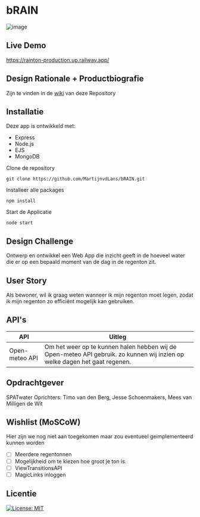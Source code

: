 # bRAIN

![image](https://github.com/Davi9898/bRAIN/assets/74150653/d6e7ac59-27d3-4cdb-b56a-b6bc9a11d0df)

## Live Demo
https://rainton-production.up.railway.app/

## Design Rationale + Productbiografie
Zijn te vinden in de [wiki](https://github.com/MartijnvdLans/bRAIN/wiki) van deze Repository

## Installatie

Deze app is ontwikkeld met:
* Express
* Node.js
* EJS
* MongoDB

Clone de repository
```
git clone https://github.com/MartijnvdLans/bRAIN.git
```

Installeer alle packages
```
npm install
```

Start de Applicatie
```
node start
```

## Design Challenge
Ontwerp en ontwikkel een Web App die inzicht geeft in de hoeveel water die er op een bepaald moment van de dag in de regenton zit.

## User Story
Als bewoner, wil ik graag weten wanneer ik mijn regenton moet legen, zodat ik mijn regenton zo efficiënt mogelijk kan gebruiken.

## API's
| API | Uitleg |
| ------------- | ------------- |
| Open-meteo API | Om het weer op te kunnen halen hebben wij de Open-meteo API gebruik. zo kunnen wij inzien op welke dagen het gaat regenen. |

## Opdrachtgever
SPATwater
Oprichters: Timo van den Berg, Jesse Schoenmakers, Mees van Milligen de Wit

## Wishlist (MoSCoW)
Hier zijn we nog niet aan toegekomen maar zou eventueel geimplementeerd kunnen worden
- [ ] Meerdere regentonnen
- [ ] Mogelijkheid om te kiezen hoe groot je ton is.
- [ ] ViewTransitionsAPI
- [ ] MagicLinks inloggen

## Licentie

[![License: MIT](https://img.shields.io/badge/License-MIT-yellow.svg)](https://opensource.org/licenses/MIT)

